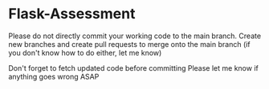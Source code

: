 # Flask-Assessment
Please do not directly commit your working code to the main branch. Create new branches and create pull requests to merge onto the main branch (if you don't know how to do either, let me know)

Don't forget to fetch updated code before committing
Please let me know if anything goes wrong ASAP

